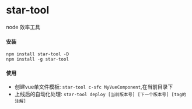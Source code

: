 # star-tool
node 效率工具

#### 安装
`npm install star-tool -D`  
`npm install -g star-tool`

#### 使用
- 创建vue单文件模板: `star-tool c-sfc MyVueComponent`,在当前目录下
- 上线后的自动化处理: `star-tool deploy [当前版本号] [下一个版本号] [tag的注解]`